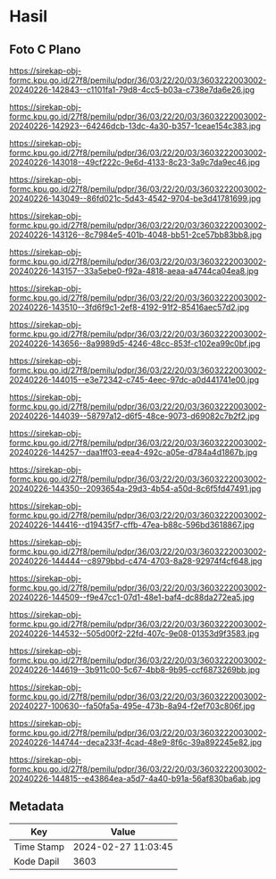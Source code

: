 # Hasil

## Foto C Plano

https://sirekap-obj-formc.kpu.go.id/27f8/pemilu/pdpr/36/03/22/20/03/3603222003002-20240226-142843--c1101fa1-79d8-4cc5-b03a-c738e7da6e26.jpg

https://sirekap-obj-formc.kpu.go.id/27f8/pemilu/pdpr/36/03/22/20/03/3603222003002-20240226-142923--64246dcb-13dc-4a30-b357-1ceae154c383.jpg

https://sirekap-obj-formc.kpu.go.id/27f8/pemilu/pdpr/36/03/22/20/03/3603222003002-20240226-143018--49cf222c-9e6d-4133-8c23-3a9c7da9ec46.jpg

https://sirekap-obj-formc.kpu.go.id/27f8/pemilu/pdpr/36/03/22/20/03/3603222003002-20240226-143049--86fd021c-5d43-4542-9704-be3d41781699.jpg

https://sirekap-obj-formc.kpu.go.id/27f8/pemilu/pdpr/36/03/22/20/03/3603222003002-20240226-143126--8c7984e5-401b-4048-bb51-2ce57bb83bb8.jpg

https://sirekap-obj-formc.kpu.go.id/27f8/pemilu/pdpr/36/03/22/20/03/3603222003002-20240226-143157--33a5ebe0-f92a-4818-aeaa-a4744ca04ea8.jpg

https://sirekap-obj-formc.kpu.go.id/27f8/pemilu/pdpr/36/03/22/20/03/3603222003002-20240226-143510--3fd6f9c1-2ef8-4192-91f2-85416aec57d2.jpg

https://sirekap-obj-formc.kpu.go.id/27f8/pemilu/pdpr/36/03/22/20/03/3603222003002-20240226-143656--8a9989d5-4246-48cc-853f-c102ea99c0bf.jpg

https://sirekap-obj-formc.kpu.go.id/27f8/pemilu/pdpr/36/03/22/20/03/3603222003002-20240226-144015--e3e72342-c745-4eec-97dc-a0d441741e00.jpg

https://sirekap-obj-formc.kpu.go.id/27f8/pemilu/pdpr/36/03/22/20/03/3603222003002-20240226-144039--58797a12-d6f5-48ce-9073-d69082c7b2f2.jpg

https://sirekap-obj-formc.kpu.go.id/27f8/pemilu/pdpr/36/03/22/20/03/3603222003002-20240226-144257--daa1ff03-eea4-492c-a05e-d784a4d1867b.jpg

https://sirekap-obj-formc.kpu.go.id/27f8/pemilu/pdpr/36/03/22/20/03/3603222003002-20240226-144350--2093654a-29d3-4b54-a50d-8c6f5fd47491.jpg

https://sirekap-obj-formc.kpu.go.id/27f8/pemilu/pdpr/36/03/22/20/03/3603222003002-20240226-144416--d19435f7-cffb-47ea-b88c-596bd3618867.jpg

https://sirekap-obj-formc.kpu.go.id/27f8/pemilu/pdpr/36/03/22/20/03/3603222003002-20240226-144444--c8979bbd-c474-4703-8a28-92974f4cf648.jpg

https://sirekap-obj-formc.kpu.go.id/27f8/pemilu/pdpr/36/03/22/20/03/3603222003002-20240226-144509--f9e47cc1-07d1-48e1-baf4-dc88da272ea5.jpg

https://sirekap-obj-formc.kpu.go.id/27f8/pemilu/pdpr/36/03/22/20/03/3603222003002-20240226-144532--505d00f2-22fd-407c-9e08-01353d9f3583.jpg

https://sirekap-obj-formc.kpu.go.id/27f8/pemilu/pdpr/36/03/22/20/03/3603222003002-20240226-144619--3b911c00-5c67-4bb8-9b95-ccf6873269bb.jpg

https://sirekap-obj-formc.kpu.go.id/27f8/pemilu/pdpr/36/03/22/20/03/3603222003002-20240227-100630--fa50fa5a-495e-473b-8a94-f2ef703c806f.jpg

https://sirekap-obj-formc.kpu.go.id/27f8/pemilu/pdpr/36/03/22/20/03/3603222003002-20240226-144744--deca233f-4cad-48e9-8f6c-39a892245e82.jpg

https://sirekap-obj-formc.kpu.go.id/27f8/pemilu/pdpr/36/03/22/20/03/3603222003002-20240226-144815--e43864ea-a5d7-4a40-b91a-56af830ba6ab.jpg


## Metadata

| Key        | Value               |
| ---------- | ------------------- |
| Time Stamp | 2024-02-27 11:03:45 |
| Kode Dapil | 3603                |



